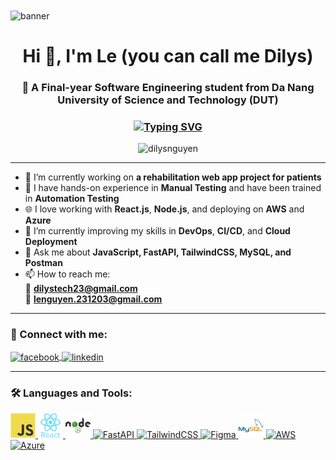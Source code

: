 <img align="center" src="https://user-images.githubusercontent.com/91045422/229299200-c35c5258-f96e-44a1-9afb-f0869fa828ea.gif" alt="banner" />

<h1 align="center">Hi 👋, I'm Le (you can call me Dilys)</h1>
<h3 align="center">🌱 A Final-year Software Engineering student from Da Nang University of Science and Technology (DUT)</h3>

<h3 align="center">
  <a href="https://git.io/typing-svg">
    <img src="https://readme-typing-svg.herokuapp.com?size=22&center=true&width=600&lines=React+%26+Node.js+Developer;QA+Manual+%2F+Automation+Tester;FastAPI+%7C+TailwindCSS+%7C+MySQL;Deployed+projects+on+AWS+%26+Azure;Always+curious+to+learn+more" alt="Typing SVG" />
  </a>
</h3>

<p align="center">
  <img src="https://komarev.com/ghpvc/?username=dilysnguyen&label=Profile%20views&color=0e75b6&style=flat" alt="dilysnguyen" />
</p>

---

- 🔭 I’m currently working on **a rehabilitation web app project for patients**
- 🧪 I have hands-on experience in **Manual Testing** and have been trained in **Automation Testing**
- 🌐 I love working with **React.js**, **Node.js**, and deploying on **AWS** and **Azure**
- 🌱 I’m currently improving my skills in **DevOps**, **CI/CD**, and **Cloud Deployment**
- 💬 Ask me about **JavaScript, FastAPI, TailwindCSS, MySQL, and Postman**
- 📫 How to reach me:  
  📧 **dilystech23@gmail.com**  
  📧 **lenguyen.231203@gmail.com**

---

### 🤝 Connect with me:
<p align="left">
  <a href="https://www.facebook.com/dilysnguyen23/" target="blank">
    <img align="center" src="https://raw.githubusercontent.com/rahuldkjain/github-profile-readme-generator/master/src/images/icons/Social/facebook.svg" alt="facebook" height="30" width="40" />
  </a>
  <a href="https://www.linkedin.com/in/l%C3%AA-nguy%E1%BB%85n-8346a9225/" target="blank">
    <img align="center" src="https://raw.githubusercontent.com/rahuldkjain/github-profile-readme-generator/master/src/images/icons/Social/linked-in-alt.svg" alt="linkedin" height="30" width="40" />
  </a>
</p>

---

### 🛠️ Languages and Tools:
<p align="left">
  <a href="https://developer.mozilla.org/en-US/docs/Web/JavaScript" target="_blank" rel="noreferrer">
    <img src="https://raw.githubusercontent.com/devicons/devicon/master/icons/javascript/javascript-original.svg" alt="JavaScript" width="40" height="40"/>
  </a>
  <a href="https://reactjs.org/" target="_blank" rel="noreferrer">
    <img src="https://raw.githubusercontent.com/devicons/devicon/master/icons/react/react-original-wordmark.svg" alt="React" width="40" height="40"/>
  </a>
  <a href="https://nodejs.org" target="_blank" rel="noreferrer">
    <img src="https://raw.githubusercontent.com/devicons/devicon/master/icons/nodejs/nodejs-original-wordmark.svg" alt="Node.js" width="40" height="40"/>
  </a>
  <a href="https://fastapi.tiangolo.com/" target="_blank" rel="noreferrer">
    <img src="https://cdn.worldvectorlogo.com/logos/fastapi.svg" alt="FastAPI" width="40" height="40"/>
  </a>
  <a href="https://tailwindcss.com/" target="_blank" rel="noreferrer">
    <img src="https://www.vectorlogo.zone/logos/tailwindcss/tailwindcss-icon.svg" alt="TailwindCSS" width="40" height="40"/>
  </a>
  <a href="https://www.figma.com/" target="_blank" rel="noreferrer">
    <img src="https://www.vectorlogo.zone/logos/figma/figma-icon.svg" alt="Figma" width="40" height="40"/>
  </a>
  <a href="https://www.mysql.com/" target="_blank" rel="noreferrer">
    <img src="https://raw.githubusercontent.com/devicons/devicon/master/icons/mysql/mysql-original-wordmark.svg" alt="MySQL" width="40" height="40"/>
  </a>
  <a href="https://aws.amazon.com/" target="_blank" rel="noreferrer">
    <img src="https://cdn.worldvectorlogo.com/logos/amazon-web-services-2.svg" alt="AWS" width="40" height="40"/>
  </a>
  <a href="https://azure.microsoft.com/" target="_blank" rel="noreferrer">
    <img src="https://cdn.worldvectorlogo.com/logos/microsoft-azure-1.svg" alt="Azure" width="40" height="40"/>
  </a>
</p>
